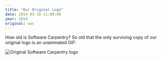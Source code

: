 ```yaml
---
title: "Our Original Logo"
date: 2014-03-18 11:00:00
year: 2014
original: swc
---
```

<p>
  How old is Software Carpentry?
  So old that the only surviving copy of our original logo
  is an unanimated GIF:
</p>
<img src="{{'/files/2014/03/original-logo.gif' | relative_url}}" alt="Original Software Carpentry logo" class="centered">
